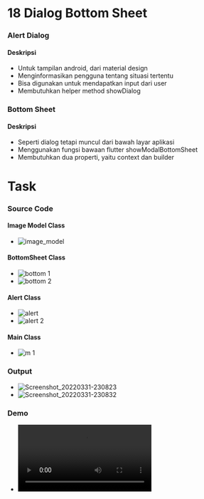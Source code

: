 # 18 Dialog Bottom Sheet

### Alert Dialog

#### Deskripsi
* Untuk tampilan android, dari material design
* Menginformasikan pengguna tentang situasi tertentu
* Bisa digunakan untuk mendapatkan input dari user
* Membutuhkan helper method showDialog

### Bottom Sheet

#### Deskripsi
* Seperti dialog tetapi muncul dari bawah layar aplikasi
* Menggunakan fungsi bawaan flutter showModalBottomSheet
* Membutuhkan dua properti, yaitu context dan builder

# Task

### Source Code
#### Image Model Class
* ![image_model](https://user-images.githubusercontent.com/76719135/161102959-b075fdda-d599-4676-80ce-27eda0b23866.PNG)

#### BottomSheet Class
* ![bottom 1](https://user-images.githubusercontent.com/76719135/161103097-1404a379-f795-4ba4-8211-8cd1acb239a7.PNG)
* ![bottom 2](https://user-images.githubusercontent.com/76719135/161103123-b7e91310-bf66-4167-9202-486c897ff961.PNG)

#### Alert Class
* ![alert](https://user-images.githubusercontent.com/76719135/161103166-e0849424-5aae-4ae0-813a-7a06fe337d59.PNG)
* ![alert 2](https://user-images.githubusercontent.com/76719135/161103189-06fdfc73-cfea-4180-8bf6-d36833183717.PNG)

#### Main Class
* ![m 1](https://user-images.githubusercontent.com/76719135/161103244-a0f3282e-c1d7-4f7a-8704-21240bdb2774.PNG)

### Output
* ![Screenshot_20220331-230823](https://user-images.githubusercontent.com/76719135/161103716-06820496-4f99-467b-9ad8-3d18da0b6d14.jpg)
* ![Screenshot_20220331-230832](https://user-images.githubusercontent.com/76719135/161103733-27769a68-3ba0-4867-b5fc-38c8e2b9c42e.jpg)

### Demo
* ![Demo](https://github.com/dhimas-pixel/Flutter_Stephanus-Dhimas-Hulio/blob/main/18_Dialog%20Bottom%20Sheet/Screenshots/Demo.mp4)
